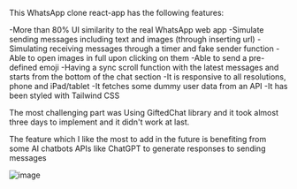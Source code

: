 This WhatsApp clone react-app has the following features:

-More than 80% UI similarity to the real WhatsApp web app 
-Simulate sending messages including text and images (through inserting url)
-Simulating receiving messages through a timer and fake sender function 
-Able to open images in full upon clicking on them
-Able to send a pre-defined emoji 
-Having a sync scroll function with the latest messages and starts from the bottom of the chat section 
-It is responsive to all resolutions, phone and iPad/tablet 
-It fetches some dummy user data from an API 
-It has been styled with Tailwind CSS





The most challenging part was Using GiftedChat library and it took almost three days to implement and it didn't work at last.

The feature which I like the most to add in the future is benefiting from some AI chatbots APIs like ChatGPT to generate responses to sending messages


![image](https://user-images.githubusercontent.com/94760463/218232337-db9a743d-df04-4482-ba2a-fb571d8e738d.png)

